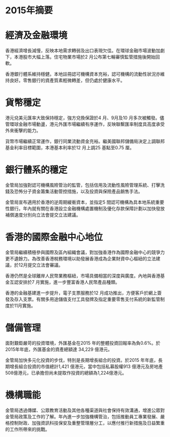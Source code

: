 # 2015年摘要

# 經濟及金融環境

香港經濟增長減慢，反映本地需求轉弱及出口表現欠佳。在環球金融市場波動加劇下，本港股市大幅上落。住宅物業市場於2 月公布第七輪審慎監管措施後開始回軟。

香港銀行體系維持穩健。本地註冊認可機構資本充裕，認可機構的流動性狀況亦維持良好。零售銀行的資產質素輕微轉差，但仍處於健康水平。

# 貨幣穩定

港元兌美元匯率大致保持穩定，強方兌換保證於4 月、9月及10 月多次被觸發。儘管環球金融市場動盪，港元外匯市場繼續有序運作，反映聯繫匯率制度具高度承受外來衝擊的能力。

貨幣市場繼續正常運作，銀行同業流動資金充裕。繼美國聯邦儲備局決定上調聯邦基金利率目標範圍，本港基本利率於12 月上調25 基點至0.75 厘。

# 銀行體系的穩定

金管局加強對認可機構風險管治的監管，包括信用及流動性風險管理系統、打擊洗錢及恐怖分子資金籌集活動管控措施，以及投資與保險產品銷售手法。

金管局宣布適用於香港的逆周期緩衝資本，並指定5 間認可機構為具本地系統重要性銀行。年內就有關在香港設立金融機構處置機制及優化存款保障計劃以加快發放補償速度分別向立法會提交立法建議。

# 香港的國際金融中心地位

金管局繼續積極參與國際及區內組織會議，對加強香港作為國際金融中心的競爭力更不遺餘力。為改善香港稅務環境以助發展香港成為企業財資中心樞紐的立法建議，於12月提交立法會審議。

香港仍然是全球離岸人民幣業務樞紐，市場具備相當的深度與廣度。內地與香港基金互認安排於7 月實施，進一步豐富香港人民幣產品種類。

香港的金融基建進一步提升，電子支票服務於12 月成功推出，方便客戶於網上簽發及存入支票。有關多用途儲值支付工具發牌及指定重要零售支付系統的新監管制度於11月實施。

# 儲備管理
面對艱鉅嚴苛的投資環境，外匯基金在2015 年的整體投資回報率為負0.6%。於2015年年底，外匯基金的資產總額達 34,229 億港元。

金管局加快多元化投資的步伐，特別是長期增長組合的投資。於2015 年年底，長期增長組合投資的市值總計1,421 億港元，當中包括私募股權913 億港元及房地產508億港元，已承擔但尚未提取作投資的總額為1,224億港元。

# 機構職能

金管局透過傳媒、公眾教育活動及其他各種渠道與社會保持有效溝通，增進公眾對金管局政策及工作的了解。年內進一步加強機構管治，包括推動員工專業發展、嚴格控制財政、加強資訊科技保安及重整管理層分工，以應付推行新措施及日益繁重的工作所帶來的挑戰。